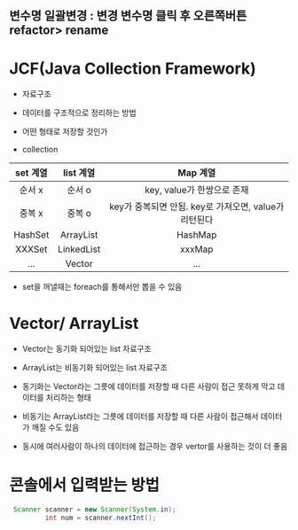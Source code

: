 변수명 일괄변경 : 변경 변수명 클릭 후 오른쪽버튼 refactor> rename
--------------------------------------------------------------

# JCF(Java Collection Framework)
 - 자료구조
 - 데이터를 구조적으로 정리하는 방법
 - 어떤 형태로 저장할 것인가
 
- collection

 |set 계열|	list 계열| Map 계열|
 | :---: | :---: | :---: |
 |순서 x	|	순서 o | key, value가 한쌍으로 존재|
 |중복 x	|	중복 o |key가 중복되면 안됨. key로 가져오면, value가 리턴된다|	 
 |HashSet |	ArrayList	 | HashMap|
 |XXXSet |	LinkedList|	xxxMap|
 | ...	 |	Vector	 | ...|

  - set을 꺼낼때는 foreach를 통해서만 뽑을 수 있음


# Vector/ ArrayList 
 - Vector는 동기화 되어있는 list 자료구조
 - ArrayList는 비동기화 되어있는 list 자료구조

 - 동기화는 Vector라는 그릇에 데이터를 저장할 때 다른 사람이 접근 못하게 막고
   데이터를 처리하는 형태
 - 비동기는  ArrayList라는 그릇에 데이터를 저장할 때 다른 사람이 접근해서 데이터가 깨질 수도 있음
 - 동시에 여러사람이 하나의 데이터에 접근하는 경우 vertor를 사용하는 것이 더 좋음


# 콘솔에서 입력받는 방법
``` java
 Scanner scanner = new Scanner(System.in);
 		 int num = scanner.nextInt();
```
